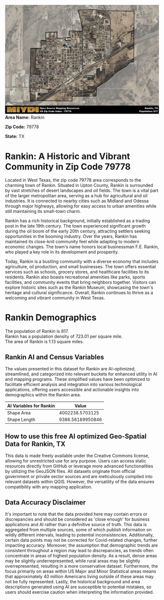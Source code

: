 ![Image Alt Text](../_images/79778.png)
**Area Name:** Rankin

**Zip Code:** 79778

**State:** TX


# Rankin: A Historic and Vibrant Community in Zip Code 79778  

Located in West Texas, the zip code 79778 area corresponds to the charming town of Rankin. Situated in Upton County, Rankin is surrounded by vast stretches of desert landscapes and oil fields. The town is a vital part of the larger metropolitan area, serving as a hub for agricultural and oil industries. It is connected to nearby cities such as Midland and Odessa through major highways, allowing for easy access to urban amenities while still maintaining its small-town charm.

Rankin has a rich historical background, initially established as a trading post in the late 19th century. The town experienced significant growth during the oil boom of the early 20th century, attracting settlers seeking opportunities in the booming industry. Over the years, Rankin has maintained its close-knit community feel while adapting to modern economic changes. The town's name honors local businessman F.E. Rankin, who played a key role in its development and prosperity.

Today, Rankin is a bustling community with a diverse economy that includes agriculture, oil production, and small businesses. The town offers essential services such as schools, grocery stores, and healthcare facilities to its residents. Rankin also boasts recreational amenities like parks, sports facilities, and community events that bring neighbors together. Visitors can explore historic sites such as the Rankin Museum, showcasing the town's heritage and cultural significance. Overall, Rankin continues to thrive as a welcoming and vibrant community in West Texas.

# Rankin Demographics

The population of Rankin is 817.  
Rankin has a population density of 723.01 per square mile.  
The area of Rankin is 1.13 square miles.  

## Rankin AI and Census Variables

The values presented in this dataset for Rankin are AI-optimized, streamlined, and categorized into relevant buckets for enhanced utility in AI and mapping programs. These simplified values have been optimized to facilitate efficient analysis and integration into various technological applications, offering users accessible and actionable insights into demographics within the Rankin area.

| AI Variables for Rankin | Value |
|-------------|-------|
| Shape Area | 4002238.5703125 |
| Shape Length | 9386.56189950846 |

## How to use this free AI optimized Geo-Spatial Data for Rankin, TX

This data is made freely available under the Creative Commons license, allowing for unrestricted use for any purpose. Users can access static resources directly from GitHub or leverage more advanced functionalities by utilizing the GeoJSON files. All datasets originate from official government or private sector sources and are meticulously compiled into relevant datasets within QGIS. However, the versatility of the data ensures compatibility with any mapping application.

## Data Accuracy Disclaimer
It's important to note that the data provided here may contain errors or discrepancies and should be considered as 'close enough' for business applications and AI rather than a definitive source of truth. This data is aggregated from multiple sources, some of which publish information on wildly different intervals, leading to potential inconsistencies. Additionally, certain data points may not be corrected for Covid-related changes, further impacting accuracy. Moreover, the assumption that demographic trends are consistent throughout a region may lead to discrepancies, as trends often concentrate in areas of highest population density. As a result, dense areas may be slightly underrepresented, while rural areas may be slightly overrepresented, resulting in a more conservative dataset. Furthermore, the focus primarily on areas within US Major and Minor Statistical areas means that approximately 40 million Americans living outside of these areas may not be fully represented. Lastly, the historical background and area descriptions generated using AI are susceptible to potential mistakes, so users should exercise caution when interpreting the information provided.
